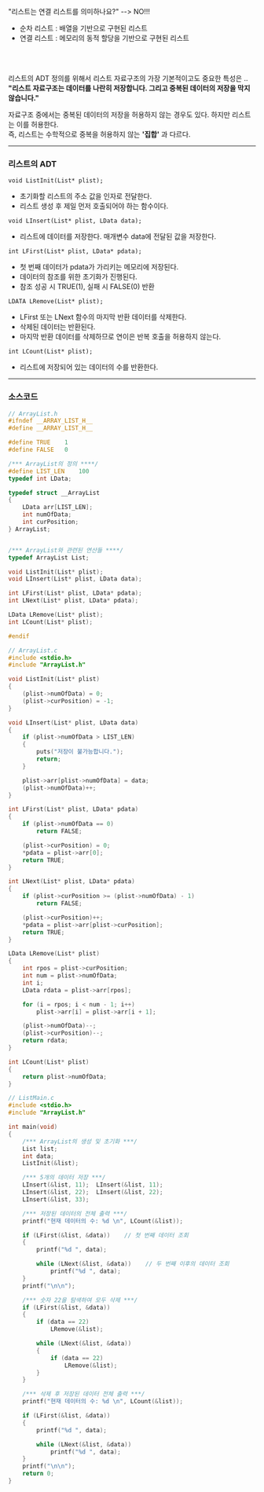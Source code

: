 "리스트는 연결 리스트를 의미하나요?"   --> NO!!!

* 순차 리스트 : 배열을 기반으로 구현된 리스트
* 연결 리스트 : 메모리의 동적 할당을 기반으로 구현된 리스트

<br> <br>

리스트의 ADT 정의를 위해서 리스트 자료구조의 가장 기본적이고도 중요한 특성은 .. <br>
**"리스트 자료구조는 데이터를 나란히 저장합니다. 그리고 중복된 데이터의 저장을 막지 않습니다."**

자료구조 중에서는 중복된 데이터의 저장을 허용하지 않는 경우도 있다. 하지만 리스트는 이를 허용한다. <br> 
즉, 리스트는 수학적으로 중복을 허용하지 않는 **'집합'** 과 다르다. 

---

### 리스트의 ADT 

`void ListInit(List* plist);`
- 초기화할 리스트의 주소 값을 인자로 전달한다.
- 리스트 생성 후 제일 먼저 호출되어야 하는 함수이다.

`void LInsert(List* plist, LData data);`
- 리스트에 데이터를 저장한다. 매개변수 data에 전달된 값을 저장한다.

`int LFirst(List* plist, LData* pdata);`
- 첫 번째 데이터가 pdata가 가리키는 메모리에 저장된다.
- 데이터의 참조를 위한 초기화가 진행된다.
- 참조 성공 시 TRUE(1), 실패 시 FALSE(0) 반환

`LDATA LRemove(List* plist);`
- LFirst 또는 LNext 함수의 마지막 반환 데이터를 삭제한다.
- 삭제된 데이터는 반환된다.
- 마지막 반환 데이터를 삭제하므로 연이은 반복 호출을 허용하지 않는다. 

`int LCount(List* plist);`
- 리스트에 저장되어 있는 데이터의 수를 반환한다.

---

### 소스코드

```c
// ArrayList.h
#ifndef __ARRAY_LIST_H__
#define __ARRAY_LIST_H__

#define TRUE	1
#define FALSE	0

/*** ArrayList의 정의 ****/
#define LIST_LEN	100
typedef int LData;

typedef struct __ArrayList
{
	LData arr[LIST_LEN];
	int numOfData;
	int curPosition;
} ArrayList;


/*** ArrayList와 관련된 연산들 ****/
typedef ArrayList List;

void ListInit(List* plist);
void LInsert(List* plist, LData data);

int LFirst(List* plist, LData* pdata);
int LNext(List* plist, LData* pdata);

LData LRemove(List* plist);
int LCount(List* plist);

#endif
```

```c
// ArrayList.c
#include <stdio.h>
#include "ArrayList.h"

void ListInit(List* plist)
{
	(plist->numOfData) = 0;
	(plist->curPosition) = -1;
}

void LInsert(List* plist, LData data)
{
	if (plist->numOfData > LIST_LEN)
	{
		puts("저장이 불가능합니다.");
		return;
	}

	plist->arr[plist->numOfData] = data;
	(plist->numOfData)++;
}

int LFirst(List* plist, LData* pdata)
{
	if (plist->numOfData == 0)
		return FALSE;

	(plist->curPosition) = 0;
	*pdata = plist->arr[0];
	return TRUE;
}

int LNext(List* plist, LData* pdata)
{
	if (plist->curPosition >= (plist->numOfData) - 1)
		return FALSE;

	(plist->curPosition)++;
	*pdata = plist->arr[plist->curPosition];
	return TRUE;
}

LData LRemove(List* plist)
{
	int rpos = plist->curPosition;
	int num = plist->numOfData;
	int i;
	LData rdata = plist->arr[rpos];

	for (i = rpos; i < num - 1; i++)
		plist->arr[i] = plist->arr[i + 1];

	(plist->numOfData)--;
	(plist->curPosition)--;
	return rdata;
}

int LCount(List* plist)
{
	return plist->numOfData;
}
```

```c
// ListMain.c
#include <stdio.h>
#include "ArrayList.h"

int main(void)
{
	/*** ArrayList의 생성 및 초기화 ***/
	List list;
	int data;
	ListInit(&list);

	/*** 5개의 데이터 저장 ***/
	LInsert(&list, 11);  LInsert(&list, 11);
	LInsert(&list, 22);  LInsert(&list, 22);
	LInsert(&list, 33);

	/*** 저장된 데이터의 전체 출력 ***/
	printf("현재 데이터의 수: %d \n", LCount(&list));

	if (LFirst(&list, &data))    // 첫 번째 데이터 조회
	{
		printf("%d ", data);

		while (LNext(&list, &data))    // 두 번째 이후의 데이터 조회
			printf("%d ", data);
	}
	printf("\n\n");

	/*** 숫자 22을 탐색하여 모두 삭제 ***/
	if (LFirst(&list, &data))
	{
		if (data == 22)
			LRemove(&list);

		while (LNext(&list, &data))
		{
			if (data == 22)
				LRemove(&list);
		}
	}

	/*** 삭제 후 저장된 데이터 전체 출력 ***/
	printf("현재 데이터의 수: %d \n", LCount(&list));

	if (LFirst(&list, &data))
	{
		printf("%d ", data);

		while (LNext(&list, &data))
			printf("%d ", data);
	}
	printf("\n\n");
	return 0;
}
```
